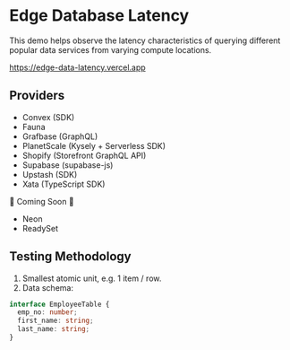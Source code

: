 # Edge Database Latency

This demo helps observe the latency characteristics of querying different popular data services from varying compute locations.

https://edge-data-latency.vercel.app

## Providers

- Convex (SDK)
- Fauna
- Grafbase (GraphQL)
- PlanetScale (Kysely + Serverless SDK)
- Shopify (Storefront GraphQL API)
- Supabase (supabase-js)
- Upstash (SDK)
- Xata (TypeScript SDK)

🚧 Coming Soon 🚧

- Neon
- ReadySet

## Testing Methodology

1. Smallest atomic unit, e.g. 1 item / row.
2. Data schema:

```ts
interface EmployeeTable {
  emp_no: number;
  first_name: string;
  last_name: string;
}
```
